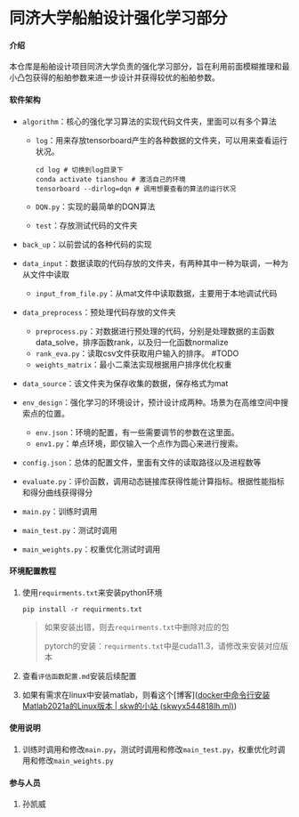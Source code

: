 # 同济大学船舶设计强化学习部分

#### 介绍

本仓库是船舶设计项目同济大学负责的强化学习部分，旨在利用前面模糊推理和最小凸包获得的船舶参数来进一步设计并获得较优的船舶参数。

#### 软件架构

+ `algorithm`：核心的强化学习算法的实现代码文件夹，里面可以有多个算法

  + `log`：用来存放tensorboard产生的各种数据的文件夹，可以用来查看运行状况。

    ```shell
    cd log # 切换到log目录下
    conda activate tianshou # 激活自己的环境
    tensorboard --dirlog=dqn # 调用想要查看的算法的运行状况
    ```
    
  + `DQN.py`：实现的最简单的DQN算法
  
  + `test`：存放测试代码的文件夹
  
+ `back_up`：以前尝试的各种代码的实现

+ `data_input`：数据读取的代码存放的文件夹，有两种其中一种为联调，一种为从文件中读取

  + `input_from_file.py`：从mat文件中读取数据，主要用于本地调试代码
  
+ `data_preprocess`：预处理代码存放的文件夹

  + `preprocess.py`：对数据进行预处理的代码，分别是处理数据的主函数data_solve，排序函数rank，以及归一化函数normalize
  + `rank_eva.py`：读取csv文件获取用户输入的排序。 #TODO
  + `weights_matrix`：最小二乘法实现根据用户排序优化权重
  
+ `data_source`：该文件夹为保存收集的数据，保存格式为mat

+ `env_design`：强化学习的环境设计，预计设计成两种。场景为在高维空间中搜索点的位置。

  + `env.json`：环境的配置，有一些需要调节的参数在这里面。
  + `env1.py`：单点环境，即仅输入一个点作为圆心来进行搜索。
  
+ `config.json`：总体的配置文件，里面有文件的读取路径以及进程数等

+ `evaluate.py`：评价函数，调用动态链接库获得性能计算指标。根据性能指标和得分曲线获得得分

+ `main.py`：训练时调用

+ `main_test.py`：测试时调用

+ `main_weights.py`：权重优化测试时调用

#### 环境配置教程

1. 使用`requirments.txt`来安装python环境

   ```shell
   pip install -r requirments.txt
   ```

   > 如果安装出错，则去`requirments.txt`中删除对应的包
   >
   > pytorch的安装：`requirments.txt`中是cuda11.3，请修改来安装对应版本

2. 查看`评估函数配置.md`安装后续配置

3. 如果有需求在linux中安装matlab，则看这个[博客]([docker中命令行安装Matlab2021a的Linux版本 | skw的小站 (skwyx544818lh.ml)](https://skwyx544818lh.ml/post/docker-zhong-ming-ling-xing-an-zhuang-matlab2021a-de-linux-ban-ben/))

   

#### 使用说明

1. 训练时调用和修改`main.py`，测试时调用和修改`main_test.py`，权重优化时调用和修改`main_weights.py`

#### 参与人员

1. 孙凯威
